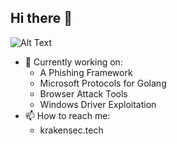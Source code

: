 ## Hi there 👋

![Alt Text](https://github-readme-stats.vercel.app/api/top-langs/?username=Ar1ste1a&layout=compact)

- 🔭 Currently working on:
  - A Phishing Framework
  - Microsoft Protocols for Golang
  - Browser Attack Tools
  - Windows Driver Exploitation
- 📫 How to reach me:
  -  krakensec.tech

